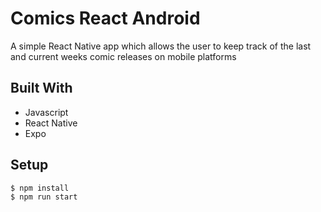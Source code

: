 # Comics React Android
A simple React Native app which allows the user to keep track of the last and current weeks comic releases on mobile platforms

## Built With
* Javascript
* React Native
* Expo

## Setup
```
$ npm install
$ npm run start
```
